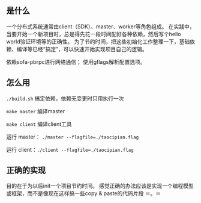 是什么
---

一个分布式系统通常由client（SDK）、master、worker等角色组成。
在实践中，当要开始一个新项目时，总是得先花一段时间配好各种依赖，然后写个hello world验证环境等的正确性。
为了节约时间，把这些初始化工作整理一下，基础依赖、编译等已经“搞定”，可以快速开始实现项目自己的逻辑。

依赖sofa-pbrpc进行网络通信；
使用gflags解析配置选项。


怎么用
---

`./build.sh` 搞定依赖，依赖无变更时只用执行一次

`make master` 编译master

`make client` 编译client工具

运行 master： `./master --flagfile=./taocipian.flag`

运行 client：`./client --flagfile=./taocipian.flag`


正确的实现
---

目的在于为以后init一个项目节约时间。
感觉正确的办法应该是实现一个编程模型或框架，而不是像现在这样搞一些copy & paste的代码片段 ＝。＝
